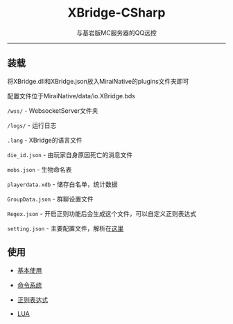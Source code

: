 # <center>XBridge-CSharp</center>

<center>与基岩版MC服务器的QQ远控</center>

***

## 装载

将XBridge.dll和XBridge.json放入MiraiNative的plugins文件夹即可

配置文件位于MiraiNative/data/io.XBridge.bds

```/wss/``` - WebsocketServer文件夹

```/logs/``` - 运行日志

```.lang``` - XBridge的语言文件

```die_id.json``` - 由玩家自身原因死亡的消息文件

```mobs.json``` - 生物命名表

```playerdata.xdb``` - 储存白名单，统计数据

```GroupData.json``` - 群聊设置文件

```Regex.json``` - 开启正则功能后会生成这个文件，可以自定义正则表达式

```setting.json``` - 主要配置文件，解析在[这里](https://gitee.com/DreamLition/XBridge/blob/master/SETTING/Setting.md)

## 使用

 - [基本使用](./native_cmd.md)

 - [命令系统](./user_cmd.md)

 - [正则表达式](./regex.md)

 - [LUA](https://gitee.com/DreamLition/XBridge/blob/master/LUA/API.md)
